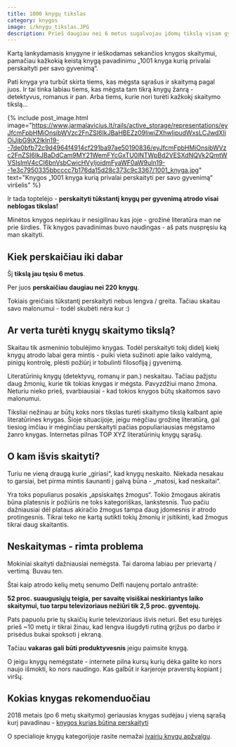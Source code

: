 ```yaml
---
title: 1000 knygų tikslas
category: knygos
image: i/knygu_tikslas.JPG
description: Prieš daugiau nei 6 metus sugalvojau įdomų tikslą visam gyvenimui - perskaityti 1000 (tūkstantį knygų). Štai kaip man sekasi, kiek jau perskaičiau, ką sužinojau ir kodėl vis dar bandau pasiekti šį tikslą.
---
```


Kartą lankydamasis knygyne ir ieškodamas sekančios knygos skaitymui, pamačiau kažkokią keistą knygą pavadinimu „1001 knyga kurią privalai perskaityti per savo gyvenimą“.

Pati knyga yra turbūt skirta tiems, kas mėgsta sąrašus ir skaitymą pagal juos. Ir tai tinka labiau tiems, kas mėgsta tam tikrą knygų žanrą - detektyvus, romanus ir pan. Arba tiems, kurie nori turėti kažkokį skaitymo tikslą...

{% include post_image.html image="https://www.jarmalavicius.lt/rails/active_storage/representations/eyJfcmFpbHMiOnsibWVzc2FnZSI6IkJBaHBEZz09IiwiZXhwIjpudWxsLCJwdXIiOiJibG9iX2lkIn19--7de0bfb72c9d4964f4914cf291ba97ae50190836/eyJfcmFpbHMiOnsibWVzc2FnZSI6IkJBaDdCam9MY21WemFYcGxTU0lNTWpBd2VESXdNQVk2QmtWVSIsImV4cCI6bnVsbCwicHVyIjoidmFyaWF0aW9uIn19--1e3c7950335bbcccc7b176da15d28c373c9c3367/1001_knyga.jpg" text="Knygos „1001 knyga kurią privalai perskaityti per savo gyvenimą“ viršelis" %}

Ir tada toptelėjo - **perskaityti tūkstantį knygų per gyvenimą atrodo visai neblogas tikslas!**

Minėtos knygos nepirkau ir nesigilinau kas joje - grožinė literatūra man ne prie širdies. Tik knygos pavadinimas buvo naudingas - aš pats nuspręsiu ką man skaityti.

## Kiek perskaičiau iki dabar

Šį **tikslą jau tęsiu 6 metus**.

Per juos **perskaičiau daugiau nei 220 knygų**.

Tokiais greičiais tūkstantį perskaityti nebus lengva / greita. Tačiau skaitau savo malonumui - todėl skubėti nėra kur :)

## Ar verta turėti knygų skaitymo tikslą?

Skaitau tik asmeninio tobulėjimo knygas. Todėl perskaityti tokį didelį kiekį knygų atrodo labai gera mintis - puiki vieta sužinoti apie laiko valdymą, pinigų kontrolę, plėsti požiūrį ir tobulinti filosofiją į gyvenimą.

Literatūrinių knygų (detektyvų, romanų ir pan.) neskaitau. Tačiau pažįstu daug žmonių, kurie tik tokias knygas ir mėgsta. Pavyzdžiui mano žmona. Neturiu nieko prieš, svarbiausiai - kad tokios knygos būtų skaitomos savo malonumui.

Tiksliai nežinau ar būtų koks nors tikslas turėti skaitymo tikslą kalbant apie literatūrines knygas. Šioje situacijoje, jeigu mėgčiau grožinę literatūrą, gal tiesiog imčiau ir mėginčiau perskaityti pačias populiariausias mėgstamo žanro knygas. Internetas pilnas TOP XYZ literatūrinių knygų sąrašų.

## O kam išvis skaityti?

Turiu ne vieną draugą kurie „giriasi“, kad knygų neskaito. Niekada nesakau to garsiai, bet pirma mintis šaunanti į galvą būna - „matosi, kad neskaitai“.

Yra toks populiarus posakis „apsiskaitęs žmogus“. Tokio žmogaus akiratis būna platesnis ir požiūris ne toks kategoriškas, lankstesnis. Tuo pačiu dažniausiai dėl plataus akiračio žmogus tampa daug įdomesnis ir atrodo protingesnis. Tikrai teko ne kartą sutikti tokių žmonių ir įsitikinti, kad žmogus tikrai daug skaitantis.

## Neskaitymas - rimta problema

Mokiniai skaityti dažniausiai nemėgsta. Tai daroma labiau per prievartą / vertimą. Buvau ten.

Štai kaip atrodo kelių metų senumo Delfi naujenų portalo antraštė:

**52 proc. suaugusiųjų teigia, per savaitę visiškai neskiriantys laiko skaitymui, tuo tarpu televizoriaus nežiūri tik 2,5 proc. gyventojų.**

Pats papuolu prie tų skaičių kurie televizoriaus išvis neturi. Bet esu turėjęs prieš ~10 metų ir tikrai žinau, kad lengva išugdyti rutiną grįžus po darbo ir prisėdus bukai spoksoti į ekraną.

Tačiau **vakaras gali būti produktyvesnis** jeigu paimsite knygą.

O jeigu knygų nemėgstate - internete pilna kursų kurių dėka galite ko nors naujo išmokti, ko nors naudingo. Kas galbūt ir karjeroje praverstų kopiant į viršų.

## Kokias knygas rekomenduočiau

2018 metais (po 6 metų skaitymo) geriausias knygas sudėjau į vieną sąrašą kurį pavadinau - [knygos kurias būtina perskaityti](/knygos/knygos-kurias-butina-perskaityti)

O specialioje knygų kategorijoje rasite nemažai [įvairių knygų apžvalgų](/knygos).

